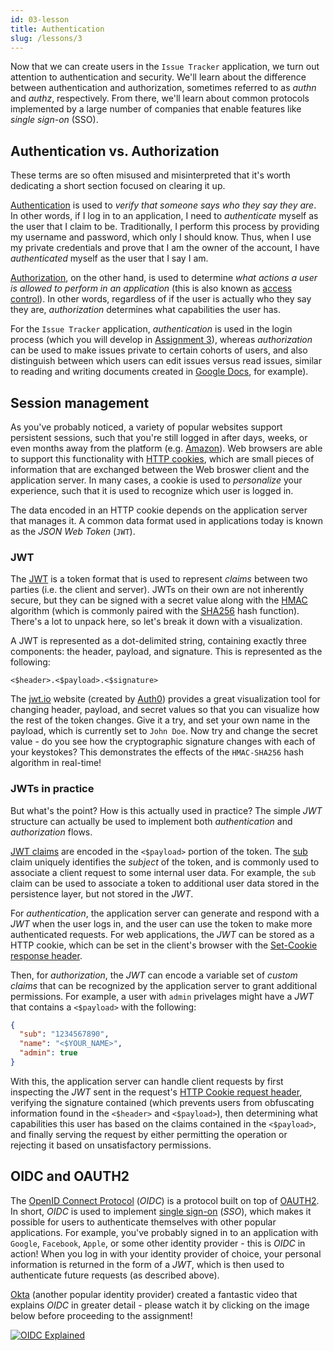 ```yaml
---
id: 03-lesson
title: Authentication
slug: /lessons/3
---
```


Now that we can create users in the `Issue Tracker` application,
we turn out attention to authentication and security. We'll learn
about the difference between authentication and authorization,
sometimes referred to as *authn* and *authz*, respectively. From
there, we'll learn about common protocols implemented by a large
number of companies that enable features like *single sign-on* (SSO).

## Authentication vs. Authorization

These terms are so often misused and misinterpreted that it's worth
dedicating a short section focused on clearing it up.

[Authentication][1] is used to *verify that someone says who they say
they are*. In other words, if I log in to an application, I need to
*authenticate* myself as the user that I claim to be. Traditionally,
I perform this process by providing my username and password, which
only I should know. Thus, when I use my private credentials and prove
that I am the owner of the account, I have *authenticated* myself as
the user that I say I am.

[Authorization][2], on the other hand, is used to determine *what actions
a user is allowed to perform in an application* (this is also known as
[access control][3]). In other words, regardless of if the user is actually
who they say they are, *authorization* determines what capabilities the user
has.

For the `Issue Tracker` application, *authentication* is used in the login
process (which you will develop in [Assignment 3](./03-assignment.md)), whereas
*authorization* can be used to make issues private to certain cohorts of users,
and also distinguish between which users can edit issues versus read issues,
similar to reading and writing documents created in [Google Docs][4], for example).

  [1]: https://en.wikipedia.org/wiki/Authentication
  [2]: https://en.wikipedia.org/wiki/Authorization
  [3]: https://en.wikipedia.org/wiki/Access_control
  [4]: https://support.wix.com/en/article/setting-permissions-for-google-drive-files-and-folders

## Session management

As you've probably noticed, a variety of popular websites support persistent
sessions, such that you're still logged in after days, weeks, or even months
away from the platform (e.g. [Amazon][5]). Web browsers are able to support this
functionality with [HTTP cookies][6], which are small pieces of information that
are exchanged between the Web broswer client and the application server. In many
cases, a cookie is used to *personalize* your experience, such that it is used
to recognize which user is logged in.

The data encoded in an HTTP cookie depends on the application server that manages
it. A common data format used in applications today is known as the *JSON Web Token*
(`JWT`).

### JWT

The [JWT][7] is a token format that is used to represent *claims* between two
parties (i.e. the client and server). JWTs on their own are not inherently secure,
but they can be signed with a secret value along with the [HMAC][8] algorithm (which
is commonly paired with the [SHA256][9] hash function). There's a lot to unpack here,
so let's break it down with a visualization.

A JWT is represented as a dot-delimited string, containing exactly three components:
the header, payload, and signature. This is represented as the following:

```
<$header>.<$payload>.<$signature>
```

The [jwt.io][7] website (created by [Auth0][10]) provides a great visualization tool
for changing header, payload, and secret values so that you can visualize how the
rest of the token changes. Give it a try, and set your own name in the payload, which
is currently set to `John Doe`. Now try and change the secret value - do you see how
the cryptographic signature changes with each of your keystokes? This demonstrates the
effects of the `HMAC-SHA256` hash algorithm in real-time!

  [5]: https://www.amazon.com
  [6]: https://developer.mozilla.org/en-US/docs/Web/HTTP/Cookies
  [7]: https://jwt.io
  [8]: https://en.wikipedia.org/wiki/HMAC
  [9]: https://en.wikipedia.org/wiki/SHA-2
  [10]: https://auth0.com

### JWTs in practice

But what's the point? How is this actually used in practice? The simple *JWT* structure
can actually be used to implement both *authentication* and *authorization* flows.

[JWT claims][11] are encoded in the `<$payload>` portion of the token. The [sub][12] claim
uniquely identifies the *subject* of the token, and is commonly used to associate a
client request to some internal user data. For example, the `sub` claim can be used to
associate a token to additional user data stored in the persistence layer, but not
stored in the *JWT*.

For *authentication*, the application server can generate and respond with a *JWT* when
the user logs in, and the user can use the token to make more authenticated requests.
For web applications, the *JWT* can be stored as a HTTP cookie, which can be set in
the client's browser with the [Set-Cookie response header][13].

Then, for *authorization*, the *JWT* can encode a variable set of *custom claims* that
can be recognized by the application server to grant additional permissions. For example,
a user with `admin` privelages might have a *JWT* that contains a `<$payload>` with the
following:

```json
{
  "sub": "1234567890",
  "name": "<$YOUR_NAME>",
  "admin": true
}
```

With this, the application server can handle client requests by first inspecting the
*JWT* sent in the request's [HTTP Cookie request header][14], verifying the signature
contained (which prevents users from obfuscating information found in the `<$header>`
and `<$payload>`), then determining what capabilities this user has based on the claims
contained in the `<$payload>`, and finally serving the request by either permitting the
operation or rejecting it based on unsatisfactory permissions.

  [11]: https://auth0.com/docs/tokens/json-web-tokens/json-web-token-claims
  [12]: https://tools.ietf.org/html/rfc7519#section-4.1.2
  [13]: https://developer.mozilla.org/en-US/docs/Web/HTTP/Headers/Set-Cookie
  [14]: https://developer.mozilla.org/en-US/docs/Web/HTTP/Headers/Cookie

## OIDC and OAUTH2

The [OpenID Connect Protocol][15] (*OIDC*) is a protocol built on top of [OAUTH2][16].
In short, *OIDC* is used to implement [single sign-on][17] (*SSO*), which makes it
possible for users to authenticate themselves with other popular applications. For example,
you've probably signed in to an application with `Google`, `Facebook`, `Apple`, or some
other identity provider - this is *OIDC* in action! When you log in with your identity
provider of choice, your personal information is returned in the form of a *JWT*, which is
then used to authenticate future requests (as described above).

[Okta][18] (another popular identity provider) created a fantastic video that explains
*OIDC* in greater detail - please watch it by clicking on the image below before proceeding
to the assignment!

[![OIDC Explained](https://img.youtube.com/vi/t18YB3xDfXI/0.jpg)](https://www.youtube.com/watch?v=t18YB3xDfXI)

  [15]: https://auth0.com/docs/protocols/openid-connect-protocol
  [16]: https://oauth.net/2
  [17]: https://en.wikipedia.org/wiki/Single_sign-on
  [18]: https://www.okta.com
